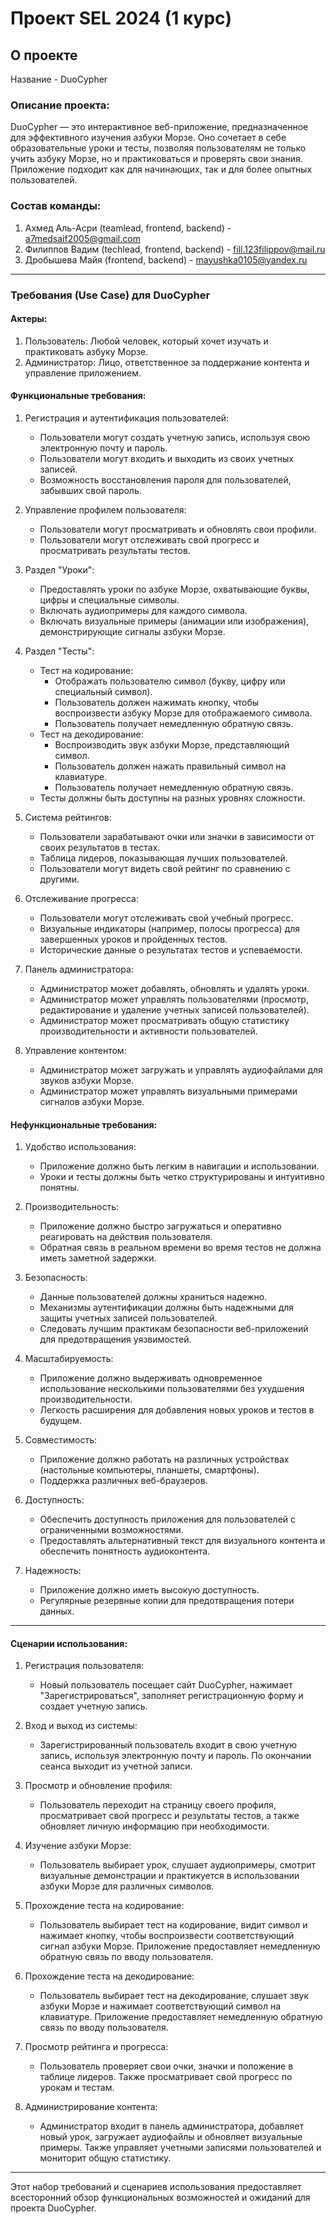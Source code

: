 # Проект SEL 2024 (1 курс)

## О проекте

Название - DuoCypher

### Описание проекта:
DuoCypher — это интерактивное веб-приложение, предназначенное для эффективного изучения азбуки Морзе. Оно сочетает в себе образовательные уроки и тесты, позволяя пользователям не только учить азбуку Морзе, но и практиковаться и проверять свои знания. Приложение подходит как для начинающих, так и для более опытных пользователей.

### Состав команды:
1) Ахмед Аль-Асри (teamlead, frontend, backend) - a7medsaif2005@gmail.com
2) Филиппов Вадим (techlead, frontend, backend) - fill.123filippov@mail.ru
3) Дробышева Майя (frontend, backend) - mayushka0105@yandex.ru

---

### Требования (Use Case) для DuoCypher

#### Актеры:
1. Пользователь: Любой человек, который хочет изучать и практиковать азбуку Морзе.
2. Администратор: Лицо, ответственное за поддержание контента и управление приложением.

#### Функциональные требования:

1. Регистрация и аутентификация пользователей:
   - Пользователи могут создать учетную запись, используя свою электронную почту и пароль.
   - Пользователи могут входить и выходить из своих учетных записей.
   - Возможность восстановления пароля для пользователей, забывших свой пароль.

2. Управление профилем пользователя:
   - Пользователи могут просматривать и обновлять свои профили.
   - Пользователи могут отслеживать свой прогресс и просматривать результаты тестов.

3. Раздел "Уроки":
   - Предоставлять уроки по азбуке Морзе, охватывающие буквы, цифры и специальные символы.
   - Включать аудиопримеры для каждого символа.
   - Включать визуальные примеры (анимации или изображения), демонстрирующие сигналы азбуки Морзе.

4. Раздел "Тесты":
   - Тест на кодирование:
     - Отображать пользователю символ (букву, цифру или специальный символ).
     - Пользователь должен нажимать кнопку, чтобы воспроизвести азбуку Морзе для отображаемого символа.
     - Пользователь получает немедленную обратную связь.
   - Тест на декодирование:
     - Воспроизводить звук азбуки Морзе, представляющий символ.
     - Пользователь должен нажать правильный символ на клавиатуре.
     - Пользователь получает немедленную обратную связь.
   - Тесты должны быть доступны на разных уровнях сложности.

5. Система рейтингов:
   - Пользователи зарабатывают очки или значки в зависимости от своих результатов в тестах.
   - Таблица лидеров, показывающая лучших пользователей.
   - Пользователи могут видеть свой рейтинг по сравнению с другими.

6. Отслеживание прогресса:
   - Пользователи могут отслеживать свой учебный прогресс.
   - Визуальные индикаторы (например, полосы прогресса) для завершенных уроков и пройденных тестов.
   - Исторические данные о результатах тестов и успеваемости.

7. Панель администратора:
   - Администратор может добавлять, обновлять и удалять уроки.
   - Администратор может управлять пользователями (просмотр, редактирование и удаление учетных записей пользователей).
   - Администратор может просматривать общую статистику производительности и активности пользователей.

8. Управление контентом:
   - Администратор может загружать и управлять аудиофайлами для звуков азбуки Морзе.
   - Администратор может управлять визуальными примерами сигналов азбуки Морзе.

#### Нефункциональные требования:

1. Удобство использования:
   - Приложение должно быть легким в навигации и использовании.
   - Уроки и тесты должны быть четко структурированы и интуитивно понятны.

2. Производительность:
   - Приложение должно быстро загружаться и оперативно реагировать на действия пользователя.
   - Обратная связь в реальном времени во время тестов не должна иметь заметной задержки.

3. Безопасность:
   - Данные пользователей должны храниться надежно.
   - Механизмы аутентификации должны быть надежными для защиты учетных записей пользователей.
   - Следовать лучшим практикам безопасности веб-приложений для предотвращения уязвимостей.

4. Масштабируемость:
   - Приложение должно выдерживать одновременное использование несколькими пользователями без ухудшения производительности.
   - Легкость расширения для добавления новых уроков и тестов в будущем.

5. Совместимость:
   - Приложение должно работать на различных устройствах (настольные компьютеры, планшеты, смартфоны).
   - Поддержка различных веб-браузеров.
6. Доступность:
   - Обеспечить доступность приложения для пользователей с ограниченными возможностями.
   - Предоставлять альтернативный текст для визуального контента и обеспечить понятность аудиоконтента.

7. Надежность:
   - Приложение должно иметь высокую доступность.
   - Регулярные резервные копии для предотвращения потери данных.

---

#### Сценарии использования:

1. Регистрация пользователя:
   - Новый пользователь посещает сайт DuoCypher, нажимает "Зарегистрироваться", заполняет регистрационную форму и создает учетную запись.

2. Вход и выход из системы:
   - Зарегистрированный пользователь входит в свою учетную запись, используя электронную почту и пароль. По окончании сеанса выходит из учетной записи.

3. Просмотр и обновление профиля:
   - Пользователь переходит на страницу своего профиля, просматривает свой прогресс и результаты тестов, а также обновляет личную информацию при необходимости.

4. Изучение азбуки Морзе:
   - Пользователь выбирает урок, слушает аудиопримеры, смотрит визуальные демонстрации и практикуется в использовании азбуки Морзе для различных символов.

5. Прохождение теста на кодирование:
   - Пользователь выбирает тест на кодирование, видит символ и нажимает кнопку, чтобы воспроизвести соответствующий сигнал азбуки Морзе. Приложение предоставляет немедленную обратную связь по вводу пользователя.

6. Прохождение теста на декодирование:
   - Пользователь выбирает тест на декодирование, слушает звук азбуки Морзе и нажимает соответствующий символ на клавиатуре. Приложение предоставляет немедленную обратную связь по вводу пользователя.

7. Просмотр рейтинга и прогресса:
   - Пользователь проверяет свои очки, значки и положение в таблице лидеров. Также просматривает свой прогресс по урокам и тестам.

8. Администрирование контента:
   - Администратор входит в панель администратора, добавляет новый урок, загружает аудиофайлы и обновляет визуальные примеры. Также управляет учетными записями пользователей и мониторит общую статистику.

---

Этот набор требований и сценариев использования предоставляет всесторонний обзор функциональных возможностей и ожиданий для проекта DuoCypher.
